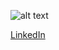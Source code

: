 <p align="center">

![alt text](https://github.com/samresume/samresume/blob/main/wallpaper.jpg)

  
  <a href="https://linkedin.com/in/samresume"> LinkedIn </a>
<br/>
</p>

